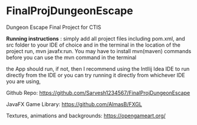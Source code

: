 # FinalProjDungeonEscape
Dungeon Escape Final Project for CTIS

**Running instructions** : 
simply add all project files including pom.xml, and src folder to your IDE of choice and in the terminal in the location of the project run, mvn javafx:run. 
You may have to install mvn(maven) commands before you can use the mvn command in the terminal

the App should run, if not, then I recommend using the Intllij Idea IDE to run directly from the IDE or you can try running it directly from whichever 
IDE you are using,

Github Repo: https://github.com/Sarvesh1234567/FinalProjDungeonEscape

JavaFX Game Library: https://github.com/AlmasB/FXGL

Textures, animations and backgrounds: https://opengameart.org/
